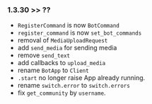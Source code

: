 ### 1.3.30 >> ??
- `RegisterCommand` is now `BotCommand`
- `register_command` is now `set_bot_commands`
- removal of `MediaUploadRequest`
- add `send_media` for sending media
- remove `send_text`
- add callbacks to `upload_media`
- rename `BotApp` to `Client`
- `.start` no longer raise App already running.
- rename `switch.error` to `switch.errors`
- fix `get_community` by `username`.